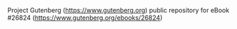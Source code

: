 Project Gutenberg (https://www.gutenberg.org) public repository for eBook #26824 (https://www.gutenberg.org/ebooks/26824)
